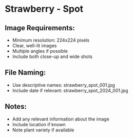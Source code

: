 # Strawberry - Spot

## Image Requirements:
- Minimum resolution: 224x224 pixels
- Clear, well-lit images
- Multiple angles if possible
- Include both close-up and wide shots

## File Naming:
- Use descriptive names: strawberry_spot_001.jpg
- Include date if relevant: strawberry_spot_2024_001.jpg

## Notes:
- Add any relevant information about the image
- Include location if known
- Note plant variety if available
